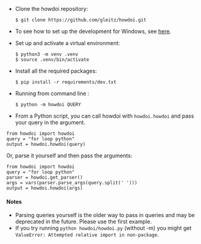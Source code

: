 - Clone the howdoi repository:

  ```
  $ git clone https://github.com/gleitz/howdoi.git
  ```

- To see how to set up the development for Windows, see [here](http://gleitz.github.io/howdoi/windows-contributing/).

- Set up and activate a virtual environment:

  ```
  $ python3 -m venv .venv
  $ source .venv/bin/activate
  ```

- Install all the required packages:

  ```
  $ pip install -r requirements/dev.txt
  ```

- Running from command line :

  ```
  $ python -m howdoi QUERY
  ```

- From a Python script, you can call howdoi with `howdoi.howdoi` and pass your query in the argument.

```
from howdoi import howdoi
query = "for loop python"
output = howdoi.howdoi(query)
```

Or, parse it yourself and then pass the arguments:

```
from howdoi import howdoi
query = "for loop python"
parser = howdoi.get_parser()
args = vars(parser.parse_args(query.split(' ')))
output = howdoi.howdoi(args)
```

#### Notes

- Parsing queries yourself is the older way to pass in queries and may be deprecated in the future. Please use the first example.
- If you try running `python howdoi/howdoi.py` (without -m) you might get `ValueError: Attempted relative import in non-package`.
